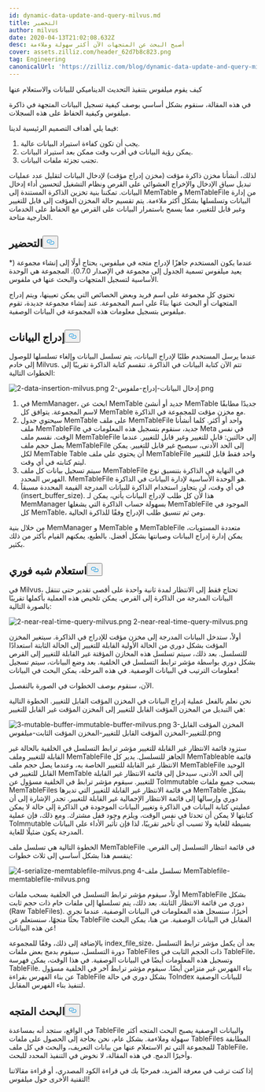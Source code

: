 ```yaml
---
id: dynamic-data-update-and-query-milvus.md
title: التحضير
author: milvus
date: 2020-04-13T21:02:08.632Z
desc: أصبح البحث عن المتجهات الآن أكثر سهولة وملاءمة
cover: assets.zilliz.com/header_62d7b8c823.png
tag: Engineering
canonicalUrl: 'https://zilliz.com/blog/dynamic-data-update-and-query-milvus'
---
```

<custom-h1>كيف يقوم ميلفوس بتنفيذ التحديث الديناميكي للبيانات والاستعلام عنها</custom-h1><p>في هذه المقالة، سنقوم بشكل أساسي بوصف كيفية تسجيل البيانات المتجهة في ذاكرة ميلفوس وكيفية الحفاظ على هذه السجلات.</p>
<p>فيما يلي أهداف التصميم الرئيسية لدينا:</p>
<ol>
<li>يجب أن تكون كفاءة استيراد البيانات عالية.</li>
<li>يمكن رؤية البيانات في أقرب وقت ممكن بعد استيراد البيانات.</li>
<li>تجنب تجزئة ملفات البيانات.</li>
</ol>
<p>لذلك، أنشأنا مخزن ذاكرة مؤقت (مخزن إدراج مؤقت) لإدخال البيانات لتقليل عدد عمليات تبديل سياق الإدخال والإخراج العشوائي على القرص ونظام التشغيل لتحسين أداء إدخال البيانات. تمكننا بنية تخزين الذاكرة المستندة إلى MemTable و MemTableFile من إدارة البيانات وتسلسلها بشكل أكثر ملاءمة. يتم تقسيم حالة المخزن المؤقت إلى قابل للتغيير وغير قابل للتغيير، مما يسمح باستمرار البيانات على القرص مع الحفاظ على الخدمات الخارجية متاحة.</p>
<h2 id="Preparation" class="common-anchor-header">التحضير<button data-href="#Preparation" class="anchor-icon" translate="no">
      <svg translate="no"
        aria-hidden="true"
        focusable="false"
        height="20"
        version="1.1"
        viewBox="0 0 16 16"
        width="16"
      >
        <path
          fill="#0092E4"
          fill-rule="evenodd"
          d="M4 9h1v1H4c-1.5 0-3-1.69-3-3.5S2.55 3 4 3h4c1.45 0 3 1.69 3 3.5 0 1.41-.91 2.72-2 3.25V8.59c.58-.45 1-1.27 1-2.09C10 5.22 8.98 4 8 4H4c-.98 0-2 1.22-2 2.5S3 9 4 9zm9-3h-1v1h1c1 0 2 1.22 2 2.5S13.98 12 13 12H9c-.98 0-2-1.22-2-2.5 0-.83.42-1.64 1-2.09V6.25c-1.09.53-2 1.84-2 3.25C6 11.31 7.55 13 9 13h4c1.45 0 3-1.69 3-3.5S14.5 6 13 6z"
        ></path>
      </svg>
    </button></h2><p>عندما يكون المستخدم جاهزًا لإدراج متجه في ميلفوس، يحتاج أولًا إلى إنشاء مجموعة (* يعيد ميلفوس تسمية الجدول إلى مجموعة في الإصدار 0.7.0). المجموعة هي الوحدة الأساسية لتسجيل المتجهات والبحث عنها في ملفوس.</p>
<p>تحتوي كل مجموعة على اسم فريد وبعض الخصائص التي يمكن تعيينها، ويتم إدراج المتجهات أو البحث عنها بناءً على اسم المجموعة. عند إنشاء مجموعة جديدة، تقوم ميلفوس بتسجيل معلومات هذه المجموعة في البيانات الوصفية.</p>
<h2 id="Data-Insertion" class="common-anchor-header">إدراج البيانات<button data-href="#Data-Insertion" class="anchor-icon" translate="no">
      <svg translate="no"
        aria-hidden="true"
        focusable="false"
        height="20"
        version="1.1"
        viewBox="0 0 16 16"
        width="16"
      >
        <path
          fill="#0092E4"
          fill-rule="evenodd"
          d="M4 9h1v1H4c-1.5 0-3-1.69-3-3.5S2.55 3 4 3h4c1.45 0 3 1.69 3 3.5 0 1.41-.91 2.72-2 3.25V8.59c.58-.45 1-1.27 1-2.09C10 5.22 8.98 4 8 4H4c-.98 0-2 1.22-2 2.5S3 9 4 9zm9-3h-1v1h1c1 0 2 1.22 2 2.5S13.98 12 13 12H9c-.98 0-2-1.22-2-2.5 0-.83.42-1.64 1-2.09V6.25c-1.09.53-2 1.84-2 3.25C6 11.31 7.55 13 9 13h4c1.45 0 3-1.69 3-3.5S14.5 6 13 6z"
        ></path>
      </svg>
    </button></h2><p>عندما يرسل المستخدم طلبًا لإدراج البيانات، يتم تسلسل البيانات وإلغاء تسلسلها للوصول إلى خادم Milvus. تتم الآن كتابة البيانات في الذاكرة. تنقسم كتابة الذاكرة تقريبًا إلى الخطوات التالية:</p>
<p>
  
   <span class="img-wrapper"> <img translate="no" src="https://assets.zilliz.com/2_data_insertion_milvus_99448bae50.png" alt="2-data-insertion-milvus.png" class="doc-image" id="2-data-insertion-milvus.png" />
   </span> <span class="img-wrapper"> <span>2-إدخال البيانات-إدراج-ملفوس.png</span> </span></p>
<ol>
<li>في MemManager، ابحث عن MemTable جديد أو أنشئ MemTable جديدًا مطابقًا لاسم المجموعة. يتوافق كل MemTable مع مخزن مؤقت للمجموعة في الذاكرة.</li>
<li>سيحتوي جدول MemTable على ملف MemTableFile واحد أو أكثر. كلما أنشأنا ملف MemTableFile جديد، سنقوم بتسجيل هذه المعلومات في Meta في نفس الوقت. نقسم ملف MemTableFile إلى حالتين: قابل للتغيير وغير قابل للتغيير. عندما يصل حجم ملف MemTableFile إلى الحد الأدنى، سيصبح غير قابل للتغيير. يمكن لكل MemTable Table أن يحتوي على ملف MemTableFile واحد فقط قابل للتغيير ليتم كتابته في أي وقت.</li>
<li>سيتم تسجيل بيانات كل ملف MemTableFile في النهاية في الذاكرة بتنسيق نوع الفهرس المحدد. MemTableFile هو الوحدة الأساسية لإدارة البيانات في الذاكرة.</li>
<li>في أي وقت، لن يتجاوز استخدام الذاكرة للبيانات المدرجة القيمة المحددة مسبقاً (insert_buffer_size). هذا لأن كل طلب لإدراج البيانات يأتي، يمكن لـ MemManager بسهولة حساب الذاكرة التي يشغلها MemTableFile الموجود في كل MemTable، ومن ثم تنسيق طلب الإدراج وفقًا للذاكرة الحالية.</li>
</ol>
<p>من خلال بنية MemManager و MemTable و MemTableFile متعددة المستويات، يمكن إدارة إدراج البيانات وصيانتها بشكل أفضل. بالطبع، يمكنهم القيام بأكثر من ذلك بكثير.</p>
<h2 id="Near-Real-time-Query" class="common-anchor-header">استعلام شبه فوري<button data-href="#Near-Real-time-Query" class="anchor-icon" translate="no">
      <svg translate="no"
        aria-hidden="true"
        focusable="false"
        height="20"
        version="1.1"
        viewBox="0 0 16 16"
        width="16"
      >
        <path
          fill="#0092E4"
          fill-rule="evenodd"
          d="M4 9h1v1H4c-1.5 0-3-1.69-3-3.5S2.55 3 4 3h4c1.45 0 3 1.69 3 3.5 0 1.41-.91 2.72-2 3.25V8.59c.58-.45 1-1.27 1-2.09C10 5.22 8.98 4 8 4H4c-.98 0-2 1.22-2 2.5S3 9 4 9zm9-3h-1v1h1c1 0 2 1.22 2 2.5S13.98 12 13 12H9c-.98 0-2-1.22-2-2.5 0-.83.42-1.64 1-2.09V6.25c-1.09.53-2 1.84-2 3.25C6 11.31 7.55 13 9 13h4c1.45 0 3-1.69 3-3.5S14.5 6 13 6z"
        ></path>
      </svg>
    </button></h2><p>في Milvus، تحتاج فقط إلى الانتظار لمدة ثانية واحدة على أقصى تقدير حتى تنتقل البيانات المدرجة من الذاكرة إلى القرص. يمكن تلخيص هذه العملية بأكملها تقريبًا بالصورة التالية:</p>
<p>
  
   <span class="img-wrapper"> <img translate="no" src="https://assets.zilliz.com/2_near_real_time_query_milvus_f3cfdd00fb.png" alt="2-near-real-time-query-milvus.png" class="doc-image" id="2-near-real-time-query-milvus.png" />
   </span> <span class="img-wrapper"> <span>2-near-real-time-query-milvus.png</span> </span></p>
<p>أولاً، ستدخل البيانات المدرجة إلى مخزن مؤقت للإدراج في الذاكرة. سيتغير المخزن المؤقت بشكل دوري من الحالة الأولية القابلة للتغيير إلى الحالة الثابتة استعدادًا للتسلسل. بعد ذلك، سيتم تسلسل هذه المخازن المؤقتة غير القابلة للتغيير إلى القرص بشكل دوري بواسطة مؤشر ترابط التسلسل في الخلفية. بعد وضع البيانات، سيتم تسجيل معلومات الترتيب في البيانات الوصفية. في هذه المرحلة، يمكن البحث في البيانات!</p>
<p>الآن، سنقوم بوصف الخطوات في الصورة بالتفصيل.</p>
<p>نحن نعلم بالفعل عملية إدراج البيانات في المخزن المؤقت القابل للتغيير. الخطوة التالية هي التبديل من المخزن المؤقت القابل للتغيير إلى المخزن المؤقت غير القابل للتغيير:</p>
<p>
  
   <span class="img-wrapper"> <img translate="no" src="https://assets.zilliz.com/3_mutable_buffer_immutable_buffer_milvus_282b66c5fe.png" alt="3-mutable-buffer-immutable-buffer-milvus.png" class="doc-image" id="3-mutable-buffer-immutable-buffer-milvus.png" />
   </span> <span class="img-wrapper"> <span>3-المخزن المؤقت القابل للتغيير-المخزن المؤقت القابل للتغيير-المخزن المؤقت الثابت-ميلفوس.png</span> </span></p>
<p>ستزود قائمة الانتظار غير القابلة للتغيير مؤشر ترابط التسلسل في الخلفية بالحالة غير القابلة للتغيير وملف MemTableFile الجاهز للتسلسل. يدير كل MemTableable قائمة الانتظار غير القابلة للتغيير الخاصة به، وعندما يصل حجم ملف MemTableFile الوحيد القابل للتغيير في MemTable إلى الحد الأدنى، سيدخل إلى قائمة الانتظار غير القابلة للتغيير. سيقوم مؤشر ترابط في الخلفية مسؤول عن ToImmutable بسحب جميع ملفات MemTableFiles في قائمة الانتظار غير القابلة للتغيير التي تديرها MemTable بشكل دوري وإرسالها إلى قائمة الانتظار الإجمالية غير القابلة للتغيير. تجدر الإشارة إلى أن عمليتي كتابة البيانات في الذاكرة وتغيير البيانات الموجودة في الذاكرة إلى حالة لا يمكن كتابتها لا يمكن أن تحدثا في نفس الوقت، ويلزم وجود قفل مشترك. ومع ذلك، فإن عملية ToImmutable بسيطة للغاية ولا تسبب أي تأخير تقريبًا، لذا فإن تأثير الأداء على البيانات المدرجة يكون ضئيلًا للغاية.</p>
<p>الخطوة التالية هي تسلسل ملف MemTableFile في قائمة انتظار التسلسل إلى القرص. ينقسم هذا بشكل أساسي إلى ثلاث خطوات:</p>
<p>
  
   <span class="img-wrapper"> <img translate="no" src="https://assets.zilliz.com/4_serialize_memtablefile_milvus_95766abdfb.png" alt="4-serialize-memtablefile-milvus.png" class="doc-image" id="4-serialize-memtablefile-milvus.png" />
   </span> <span class="img-wrapper"> <span>4-تسلسل ملف MemTablefile-memtablefile-milvus.png</span> </span></p>
<p>أولاً، سيقوم مؤشر ترابط التسلسل في الخلفية بسحب ملفات MemTableFile بشكل دوري من قائمة الانتظار الثابتة. بعد ذلك، يتم تسلسلها إلى ملفات خام ذات حجم ثابت (Raw TableFiles). أخيرًا، سنسجل هذه المعلومات في البيانات الوصفية. عندما نجري بحثًا متجهًا، سنستعلم عن TableFile المقابل في البيانات الوصفية. من هنا، يمكن البحث عن هذه البيانات!</p>
<p>بالإضافة إلى ذلك، وفقًا للمجموعة index_file_size، بعد أن يكمل مؤشر ترابط التسلسل دورة التسلسل، سيقوم بدمج بعض ملفات TableFiles ذات الحجم الثابت في TableFile، وتسجيل هذه المعلومات أيضًا في البيانات الوصفية. في هذا الوقت، يمكن فهرسة TableFile. بناء الفهرس غير متزامن أيضًا. سيقوم مؤشر ترابط آخر في الخلفية مسؤول عن بناء الفهرس بقراءة TableFile بشكل دوري في حالة ToIndex للبيانات الوصفية لتنفيذ بناء الفهرس المقابل.</p>
<h2 id="Vector-search" class="common-anchor-header">البحث المتجه<button data-href="#Vector-search" class="anchor-icon" translate="no">
      <svg translate="no"
        aria-hidden="true"
        focusable="false"
        height="20"
        version="1.1"
        viewBox="0 0 16 16"
        width="16"
      >
        <path
          fill="#0092E4"
          fill-rule="evenodd"
          d="M4 9h1v1H4c-1.5 0-3-1.69-3-3.5S2.55 3 4 3h4c1.45 0 3 1.69 3 3.5 0 1.41-.91 2.72-2 3.25V8.59c.58-.45 1-1.27 1-2.09C10 5.22 8.98 4 8 4H4c-.98 0-2 1.22-2 2.5S3 9 4 9zm9-3h-1v1h1c1 0 2 1.22 2 2.5S13.98 12 13 12H9c-.98 0-2-1.22-2-2.5 0-.83.42-1.64 1-2.09V6.25c-1.09.53-2 1.84-2 3.25C6 11.31 7.55 13 9 13h4c1.45 0 3-1.69 3-3.5S14.5 6 13 6z"
        ></path>
      </svg>
    </button></h2><p>في الواقع، ستجد أنه بمساعدة TableFile والبيانات الوصفية يصبح البحث المتجه أكثر سهولة وملاءمة. بشكل عام، نحن بحاجة إلى الحصول على ملفات TableFiles المطابقة للمجموعة التي تم الاستعلام عنها من بيانات التعريف، والبحث في كل ملف TableFile، وأخيرًا الدمج. في هذه المقالة، لا نخوض في التنفيذ المحدد للبحث.</p>
<p>إذا كنت ترغب في معرفة المزيد، فمرحبًا بك في قراءة الكود المصدري، أو قراءة مقالاتنا التقنية الأخرى حول ميلفوس!</p>
